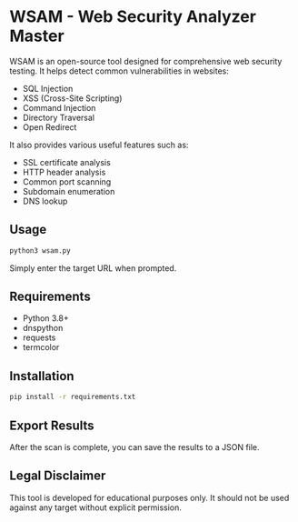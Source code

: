 
# WSAM - Web Security Analyzer Master

WSAM is an open-source tool designed for comprehensive web security testing. It helps detect common vulnerabilities in websites:

- SQL Injection
- XSS (Cross-Site Scripting)
- Command Injection
- Directory Traversal
- Open Redirect

It also provides various useful features such as:

- SSL certificate analysis
- HTTP header analysis
- Common port scanning
- Subdomain enumeration
- DNS lookup

## Usage

```bash
python3 wsam.py
```

Simply enter the target URL when prompted.

## Requirements

- Python 3.8+
- dnspython
- requests
- termcolor

## Installation

```bash
pip install -r requirements.txt
```

## Export Results

After the scan is complete, you can save the results to a JSON file.

## Legal Disclaimer

This tool is developed for educational purposes only. It should not be used against any target without explicit permission.

